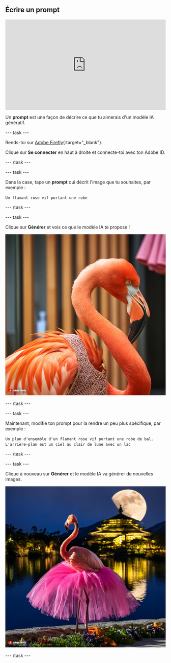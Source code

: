 ## Écrire un prompt

<html>
  <div style="position: relative; overflow: hidden; padding-top: 56.25%;">
    <iframe style="position: absolute; top: 0; left: 0; right: 0; width: 100%; height: 100%; border: none;" src="https://www.youtube.com/embed/vzOceje1rH4?rel=0&cc_load_policy=1" allowfullscreen allow="accelerometer; autoplay; clipboard-write; encrypted-media; gyroscope; picture-in-picture; web-share"></iframe>
  </div>
</html>

Un **prompt** est une façon de décrire ce que tu aimerais d'un modèle IA génératif.

--- task ---

Rends-toi sur [Adobe Firefly](https://firefly.adobe.com/){:target="_blank"}.

Clique sur **Se connecter** en haut à droite et connecte-toi avec ton Adobe ID.

--- /task ---

--- task ---

Dans la case, tape un **prompt** qui décrit l'image que tu souhaites, par exemple :

`Un flamant rose vif portant une robe`

--- /task ---

--- task ---

Clique sur **Générer** et vois ce que le modèle IA te propose !

![Une image générée par l'IA d'un flamant rose vif portant une robe.](images/flamingo1a.jpg)

--- /task ---

--- task ---

Maintenant, modifie ton prompt pour la rendre un peu plus spécifique, par exemple :

`Un plan d'ensemble d'un flamant rose vif portant une robe de bal. L'arrière-plan est un ciel au clair de lune avec un lac`

--- /task ---

--- task ---

Clique à nouveau sur **Générer** et le modèle IA va générer de nouvelles images.

![Une image générée par l'IA d'un flamant rose portant une robe de bal.](images/flamingo2a.jpg)

--- /task ---
